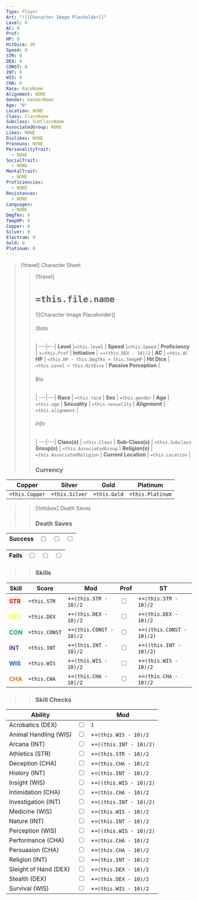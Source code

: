 ```yaml
---
Type: Player
Art: "![[Character Image Placholder]]"
Level: 0
AC: 0
Prof: 
HP: 0
HitDice: d0
Speed: 0
STR: 0
DEX: 0
CONST: 0
INT: 0
WIS: 0
CHA: 0
Race: RaceName
Alignment: NONE
Gender: GenderName
Age: "0"
Location: NONE
Class: ClassName
Subclass: SubClassName
AssociatedGroup: NONE
Likes: NONE
Dislikes: NONE
Pronouns: NONE
PersonalityTrait:
  - NONE
SocialTrait:
  - NONE
MentalTrait:
  - NONE
Proficiencies:
  - NONE
Resistances:
  - NONE
Languages:
  - NONE
DmgTkn: 0
TempHP: 0
Copper: 0
Silver: 0
Electrum: 0
Gold: 0
Platinum: 0
---
```

>[!travel] Character Sheet
>> [!travel]  
>> # `=this.file.name`
>> ![[Character Image Placeholder]]
>> ###### Stats
>>  |
>> ---|---|
>> **Level** |`=this.level` |
>>  **Speed** |`=this.Speed` |
>> **Proficiency** | +`=this.Prof` |
>> **Initiative** | +`=(this.DEX - 10)/2` |
>> **AC** | `=this.AC`
>> **HP** | `=this.HP - this.DmgTkn + this.TempHP` |
>> **Hit Dice** | `=this.Level + this.HitDice`  |
>> **Passive Perception** |
>>  
>> ###### Bio
>>   |
>> ---|---|
>> **Race** | `=this.race` |
>> **Sex** | `=this.gender` |
>> **Age** | `=this.age` |
>> **Sexuality** | `=this.sexuality` |
>> **Alignment** | `=this.alignment` |
>> ###### Info
>>   |
>> ---|---|
>> **Class(s)** | `=this.Class` |
>> **Sub-Class(s)** | `=this.Subclass`
>> **Group(s)** | `=this.AssociatedGroup` |
>> **Religion(s)** | `=this.AssociatedReligion` |
>> **Current Location** | `=this.Location` |
>>  ### Currency
| Copper         | Silver         | Gold         | Platinum         |
| -------------- | -------------- | ------------ | ---------------- |
| `=this.Copper` | `=this.Silver` | `=this.Gold` | `=this.Platinum` |
>
>> [!infobox] Death Saves
>> ### Death Saves
| Success | <input type="checkbox" unchecked>  | <input type="checkbox" unchecked> | <input type="checkbox" unchecked> | 
| ------- | --- | --------------------------------- | --------------------------------- |
>>
| Fails | <input type="checkbox" unchecked>  | <input type="checkbox" unchecked> | <input type="checkbox" unchecked> | 
| ----- | --- | --------------------------------- | --------------------------------- |
>>
>> ### Skills
| Skill | Score       | Mod                     | Prof                              | ST                                  |
| ----- | ----------- | ----------------------- | --------------------------------- | ----------------------------------- |
| <font color="#ff0000">**STR**</font>   | `=this.STR` | +`=(this.STR - 10)/2`   | <input type="checkbox" unchecked> | +`=(this.STR - 10)/2`               |
| <font color="#ffff00">**DEX**</font>   | `=this.DEX`  | +`=(this.DEX - 10)/2`   | <input type="checkbox" unchecked> | +`=(this.DEX - 10)/2`               |
| <font color="#00b050">**CON**</font>   | `=this.CONST` | +`=(this.CONST - 10)/2` | <input type="checkbox" unchecked>   | +`=((this.CONST - 10)/2)` |
| <font color="#7030a0">**INT**</font>   | `=this.INT`          | +`=(this.INT - 10)/2`   | <input type="checkbox" unchecked>   | +`=((this.INT - 10)/2)`   |
| <font color="#245bdb">**WIS**</font>   | `=this.WIS`          | +`=(this.WIS - 10)/2`   | <input type="checkbox" unchecked> | +`=(this.WIS - 10)/2`               |
| <font color="#de7802">**CHA**</font>   | `=this.CHA`          | +`=(this.CHA - 10)/2`   | <input type="checkbox" unchecked> | +`=(this.CHA - 10)/2`               |
>> ### Skill Checks
| Ability               |                                   | Mod |
| --------------------- | --------------------------------- | --- |
| Acrobatics (DEX)      | <input type="checkbox" unchecked> | `1` |
| Animal Handling (WIS) | <input type="checkbox" unchecked> | +`=(this.WIS - 10)/2`  |
| Arcana (INT)          | <input type="checkbox" unchecked> | +`=((this.INT - 10)/2)`  |
| Athletics (STR)       | <input type="checkbox" unchecked> | +`=(this.STR - 10)/2`   |
| Deception (CHA)       | <input type="checkbox" unchecked> | +`=(this.CHA - 10)/2`  |
| History (INT)         | <input type="checkbox" unchecked> | +`=(this.INT - 10)/2`  |
| Insight (WIS)         | <input type="checkbox" unchecked>   | +`=((this.WIS - 10)/2)`  |
| Intimidation (CHA)    | <input type="checkbox" unchecked> | +`=(this.CHA - 10)/2`  |
| Investigation (INT)   | <input type="checkbox" unchecked>   | +`=((this.INT - 10)/2)`  |
| Medicine (WIS)        | <input type="checkbox" unchecked> | +`=(this.WIS - 10)/2`  |
| Nature (INT)          | <input type="checkbox" unchecked> | +`=(this.INT - 10)/2`  |
| Perception (WIS)      | <input type="checkbox" unchecked>   | +`=((this.WIS - 10)/2)`  |
| Performance (CHA)     | <input type="checkbox" unchecked> | +`=(this.CHA - 10)/2`  |
| Persuasion (CHA)      | <input type="checkbox" unchecked> | +`=(this.CHA - 10)/2`  |
| Religion (INT)        | <input type="checkbox" unchecked> | +`=(this.INT - 10)/2`  |
| Sleight of Hand (DEX) | <input type="checkbox" unchecked> | +`=(this.DEX - 10)/2`   |
| Stealth (DEX)         | <input type="checkbox" unchecked> | +`=(this.DEX - 10)/2`   |
| Survival (WIS)        | <input type="checkbox" unchecked> | +`=(this.WIS - 10)/2`  |